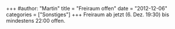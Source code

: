 +++
#author: "Martin"
title = "Freiraum offen"
date = "2012-12-06"
categories = ["Sonstiges"]
+++
Freiraum ab jetzt (6. Dez. 19:30) bis mindestens 22:00 offen.

